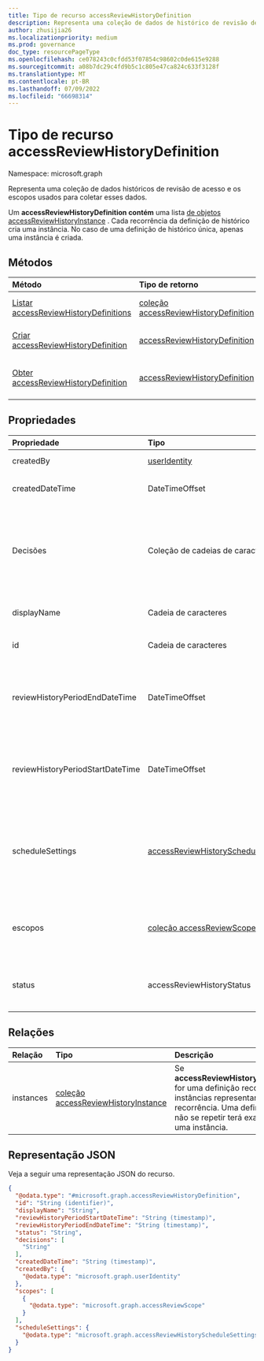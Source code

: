 ```yaml
---
title: Tipo de recurso accessReviewHistoryDefinition
description: Representa uma coleção de dados de histórico de revisão de acesso.
author: zhusijia26
ms.localizationpriority: medium
ms.prod: governance
doc_type: resourcePageType
ms.openlocfilehash: ce078243c0cfdd53f07854c98602c0de615e9288
ms.sourcegitcommit: a08b7dc29c4fd9b5c1c805e47ca824c633f3128f
ms.translationtype: MT
ms.contentlocale: pt-BR
ms.lasthandoff: 07/09/2022
ms.locfileid: "66698314"
---
```

# <a name="accessreviewhistorydefinition-resource-type"></a>Tipo de recurso accessReviewHistoryDefinition

Namespace: microsoft.graph

Representa uma coleção de dados históricos de revisão de acesso e os escopos usados para coletar esses dados.

Um **accessReviewHistoryDefinition contém** uma lista [de objetos accessReviewHistoryInstance](accessReviewHistoryInstance.md) . Cada recorrência da definição de histórico cria uma instância. No caso de uma definição de histórico única, apenas uma instância é criada.

## <a name="methods"></a>Métodos

|Método|Tipo de retorno|Descrição|
|:---|:---|:---|
|[Listar accessReviewHistoryDefinitions](../api/accessreviewset-list-historydefinitions.md)|[coleção accessReviewHistoryDefinition](accessreviewhistorydefinition.md)|Obtenha uma lista dos [objetos accessReviewHistoryDefinition](accessreviewhistorydefinition.md) e suas propriedades.|
|[Criar accessReviewHistoryDefinition](../api/accessreviewset-post-historydefinitions.md)|[accessReviewHistoryDefinition](accessreviewhistorydefinition.md)|Crie um novo [objeto accessReviewHistoryDefinition](accessreviewhistorydefinition.md) .|
|[Obter accessReviewHistoryDefinition](../api/accessreviewhistorydefinition-get.md)|[accessReviewHistoryDefinition](accessreviewhistorydefinition.md)|Leia as propriedades e as relações de um [objeto accessReviewHistoryDefinition](accessreviewhistorydefinition.md) .|

## <a name="properties"></a>Propriedades

|Propriedade|Tipo|Descrição|
|:---|:---|:---|
|createdBy|[userIdentity](useridentity.md)| Usuário que criou essa definição de histórico de revisão. |
|createdDateTime|DateTimeOffset|Carimbo de data/hora quando a definição de revisão de acesso foi criada.|
|Decisões|Coleção de cadeias de caracteres|Determina quais decisões de revisão serão incluídas nos dados do histórico de revisão buscados, se especificado. Opcional ao criar. Todas as decisões serão incluídas por padrão se nenhuma decisão for fornecida ao criar. Os valores possíveis são: `approve`, `deny`, `dontKnow`, `notReviewed`e `notNotified`.|
|displayName|Cadeia de caracteres|Nome da coleta de dados do histórico de revisão de acesso. Obrigatório.|
|id|Cadeia de caracteres|O identificador exclusivo atribuído de uma definição de histórico de revisão de acesso.|
|reviewHistoryPeriodEndDateTime|DateTimeOffset| Um carimbo de data/hora. As revisões que terminam em ou antes dessa data serão incluídas nos dados de histórico buscados. Só será necessário se **scheduleSettings** não estiver definido. |
|reviewHistoryPeriodStartDateTime|DateTimeOffset|Um carimbo de data/hora. As revisões que começam em ou antes dessa data serão incluídas nos dados de histórico buscados. Só será necessário se **scheduleSettings** não estiver definido.|
| scheduleSettings  |[accessReviewHistoryScheduleSettings](accessReviewHistoryScheduleSettings.md)| As configurações de uma série de definições de histórico de revisão de acesso recorrente. Obrigatório somente se **reviewHistoryPeriodStartDateTime** ou **reviewHistoryPeriodEndDateTime** não estiver definido. Ainda não há suporte.|
|escopos|[coleção accessReviewScope](accessreviewscope.md)|Usado para definir o escopo de quais revisões estão incluídas nos dados de histórico buscados. Busca revisões cujo escopo corresponde a esse escopo fornecido. Obrigatório.|
|status| accessReviewHistoryStatus|Representa o status da coleta de dados do histórico de revisão. Os valores possíveis são: `done`, `inProgress`, `error`, `requested`, `unknownFutureValue`.|

## <a name="relationships"></a>Relações

|Relação|Tipo|Descrição|
|:---|:---|:---|
|instances|[coleção accessReviewHistoryInstance](accessreviewhistoryinstance.md)| Se **accessReviewHistoryDefinition** for uma definição recorrente, as instâncias representarão cada recorrência. Uma definição que não se repetir terá exatamente uma instância.|

## <a name="json-representation"></a>Representação JSON

Veja a seguir uma representação JSON do recurso.
<!-- {
  "blockType": "resource",
  "keyProperty": "id",
  "@odata.type": "microsoft.graph.accessReviewHistoryDefinition",
  "baseType": "microsoft.graph.entity",
  "openType": false
}
-->

``` json
{
  "@odata.type": "#microsoft.graph.accessReviewHistoryDefinition",
  "id": "String (identifier)",
  "displayName": "String",
  "reviewHistoryPeriodStartDateTime": "String (timestamp)",
  "reviewHistoryPeriodEndDateTime": "String (timestamp)",
  "status": "String",
  "decisions": [
    "String"
  ],
  "createdDateTime": "String (timestamp)",
  "createdBy": {
    "@odata.type": "microsoft.graph.userIdentity"
  },
  "scopes": [
    {
      "@odata.type": "microsoft.graph.accessReviewScope"
    }
  ],
  "scheduleSettings": {
    "@odata.type": "microsoft.graph.accessReviewHistoryScheduleSettings"
  }
}
```
